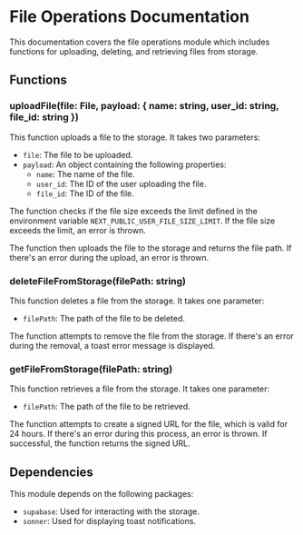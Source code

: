 # File Operations Documentation

This documentation covers the file operations module which includes functions for uploading, deleting, and retrieving files from storage.

## Functions

### uploadFile(file: File, payload: { name: string, user_id: string, file_id: string })

This function uploads a file to the storage. It takes two parameters:

- `file`: The file to be uploaded.
- `payload`: An object containing the following properties:
  - `name`: The name of the file.
  - `user_id`: The ID of the user uploading the file.
  - `file_id`: The ID of the file.

The function checks if the file size exceeds the limit defined in the environment variable `NEXT_PUBLIC_USER_FILE_SIZE_LIMIT`. If the file size exceeds the limit, an error is thrown.

The function then uploads the file to the storage and returns the file path. If there's an error during the upload, an error is thrown.

### deleteFileFromStorage(filePath: string)

This function deletes a file from the storage. It takes one parameter:

- `filePath`: The path of the file to be deleted.

The function attempts to remove the file from the storage. If there's an error during the removal, a toast error message is displayed.

### getFileFromStorage(filePath: string)

This function retrieves a file from the storage. It takes one parameter:

- `filePath`: The path of the file to be retrieved.

The function attempts to create a signed URL for the file, which is valid for 24 hours. If there's an error during this process, an error is thrown. If successful, the function returns the signed URL.

## Dependencies

This module depends on the following packages:

- `supabase`: Used for interacting with the storage.
- `sonner`: Used for displaying toast notifications.